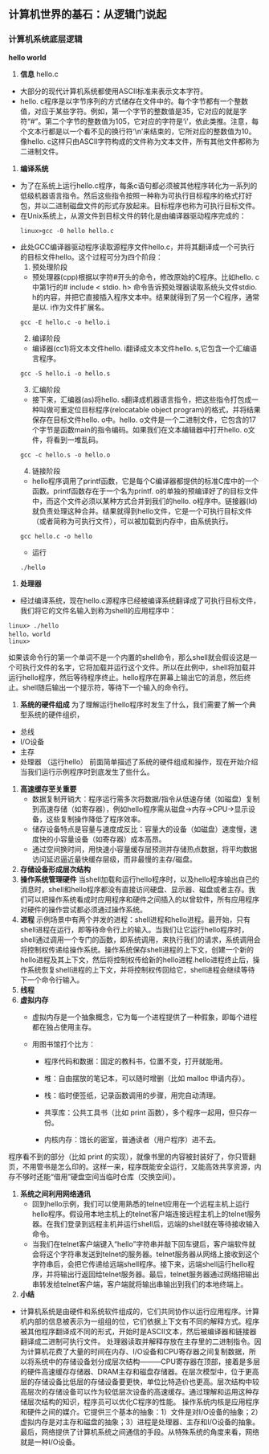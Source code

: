 ## 计算机世界的基石：从逻辑门说起
### 计算机系统底层逻辑
 **hello world**
1. **信息**
 hello.c
 - 大部分的现代计算机系统都使用ASCII标准来表示文本字符。
 - hello. c程序是以字节序列的方式储存在文件中的。每个字节都有一个整数值，对应于某些字符。例如，第一个字节的整数值是35，它对应的就是字符“#”。第二个字节的整数值为105，它对应的字符是‘i’，依此类推。注意，每个文本行都是以一个看不见的换行符‘\n’来结束的，它所对应的整数值为10。像hello. c这样只由ASCII字符构成的文件称为文本文件，所有其他文件都称为二进制文件。
1. **编译系统**
- 为了在系统上运行hello.c程序，每条c语句都必须被其他程序转化为一系列的低级机器语言指令。然后这些指令按照一种称为可执行目标程序的格式打好包，并以二进制磁盘文件的形式存放起来。目标程序也称为可执行目标文件。
- 在Unix系统上，从源文件到目标文件的转化是由编译器驱动程序完成的：
  ```
  linux>gcc -0 hello hello.c
  ```
- 此处GCC编译器驱动程序读取源程序文件hello.c，并将其翻译成一个可执行的目标文件hello。这个过程可分为四个阶段：
  1. 预处理阶段
   - 预处理器(cpp)根据以字符#开头的命令，修改原始的C程序。比如hello. c中第1行的# include < stdio. h> 命令告诉预处理器读取系统头文件stdio. h的内容，并把它直接插入程序文本中。结果就得到了另一个C程序，通常是以. i作为文件扩展名。
   ```
   gcc -E hello.c -o hello.i
   ```
  2. 编译阶段
   - 编译器(cc1)将文本文件hello. i翻译成文本文件hello. s,它包含一个汇编语言程序。
  ```
  gcc -S hello.i -o hello.s
  ```
  3. 汇编阶段
   - 接下来，汇编器(as)将hello. s翻译成机器语言指令，把这些指令打包成一种叫做可重定位目标程序(relocatable object program)的格式，并将结果保存在目标文件hello. o中。hello. o文件是一个二进制文件，它包含的17个字节是函数main的指令编码。如果我们在文本编辑器中打开hello. o文件，将看到一堆乱码。
  ```
  gcc -c hello.s -o hello.o 
  ```
  4. 链接阶段
   - hello程序调用了printf函数，它是每个C编译器都提供的标准C库中的一个函数。printf函数存在于一个名为printf. o的单独的预编译好了的目标文件中，而这个文件必须以某种方式合并到我们的hello. o程序中。链接器(ld)就负责处理这种合并。结果就得到hello文件，它是一个可执行目标文件（或者简称为可执行文件），可以被加载到内存中，由系统执行。
  ```
  gcc hello.c -o hello
  ```
  - 运行
  ```
  ./hello
  ```


1. **处理器**
 - 经过编译系统，现在hello.c源程序已经被编译系统翻译成了可执行目标文件，我们将它的文件名输入到称为shell的应用程序中：
  ```
  linux> ./hello
  hello，world
  linux>
  ```
  如果该命令行的第一个单词不是一个内置的shell命令，那么shell就会假设这是一个可执行文件的名字，它将加载并运行这个文件。所以在此例中，shell将加载并运行hello程序，然后等待程序终止。hello程序在屏幕上输出它的消息，然后终止。shell随后输出一个提示符，等待下一个输入的命令行。
1. **系统的硬件组成**
 为了理解运行hello程序时发生了什么，我们需要了解一个典型系统的硬件组织，
- 总线
- I/O设备
- 主存
- 处理器
  （运行hello）
  前面简单描述了系统的硬件组成和操作，现在开始介绍当我们运行示例程序时到底发生了些什么。
1. **高速缓存至关重要**
   - 数据复制开销大：程序运行需多次将数据/指令从低速存储（如磁盘）复制到高速存储（如寄存器），例如hello程序需从磁盘→内存→CPU→显示设备，这些复制操作降低了程序效率。
   - 储存设备特点是容量与速度成反比：容量大的设备（如磁盘）速度慢，速度快的小容量设备（如寄存器）成本高昂。
   - 通过空间换时间，用快速小容量缓存层预测并存储热点数据，将平均数据访问延迟逼近最快缓存层级，而非最慢的主存/磁盘。
2. **存储设备形成层次结构**
3. **操作系统管理硬件**
   当shell加载和运行hello程序时，以及hello程序输出自己的消息时，shell和hello程序都没有直接访问硬盘、显示器、磁盘或者主存。我们可以把操作系统看成时应用程序和硬件之间插入的以曾软件，所有应用程序对硬件的操作尝试都必须通过操作系统。
4. **进程**
   示例场景中有两个并发的进程：shell进程和hello进程。最开始，只有shell进程在运行，即等待命令行上的输入。当我们让它运行hello程序时，shell通过调用一个专门的函数，即系统调用，来执行我们的请求，系统调用会将控制权传递给操作系统。操作系统保存shell进程的上下文，创建一个新的hello进程及其上下文，然后将控制权传给新的hello进程.hello进程终止后，操作系统恢复shell进程的上下文，并将控制权传回给它，shell进程会继续等待下一个命令行输入。
5. **线程**
6. **虚拟内存**
   - 虚拟内存是一个抽象概念，它为每一个进程提供了一种假象，即每个进程都在独占使用主存。
   - 用图书馆打个比方：

     - 程序代码和数据：固定的教科书，位置不变，打开就能用。

     - 堆：自由摆放的笔记本，可以随时增删（比如 malloc 申请内存）。

     - 栈：临时便签纸，记录函数调用的步骤，用完自动清理。

     - 共享库：公共工具书（比如 print 函数），多个程序一起用，但只存一份。

     - 内核内存：馆长的密室，普通读者（用户程序）进不去。

程序看不到的部分（比如 print 的实现），就像书里的内容被封装好了，你只管翻页，不用管书是怎么印的。这样一来，程序既能安全运行，又能高效共享资源，内存不够时还能“借用”硬盘空间当临时仓库（交换空间）。
1. **系统之间利用网络通讯**
    - 回到hello示例，我们可以使用熟悉的telnet应用在一个远程主机上运行hello程序。假设用本地主机上的telnet客户端连接远程主机上的telnet服务器。在我们登录到远程主机并运行shell后，远端的shell就在等待接收输入命令。
    - 当我们在telnet客户端键入“hello”字符串并敲下回车键后，客户端软件就会将这个字符串发送到telnet的服务器。telnet服务器从网络上接收到这个字符串后，会把它传递给远端shell程序。接下来，远端shell运行hello程序，并将输出行返回给telnet服务器。最后，telnet服务器通过网络把输出串转发给telnet客户端，客户端就将输出串输出到我们的本地终端上。
2.  **小结**
- 计算机系统是由硬件和系统软件组成的，它们共同协作以运行应用程序。计算机内部的信息被表示为一组组的位，它们依据上下文有不同的解释方式。程序被其他程序翻译成不同的形式，开始时是ASCⅡ文本，然后被编译器和链接器翻译成二进制可执行文件。
处理器读取并解释存放在主存里的二进制指令。因为计算机花费了大量的时间在内存、I/O设备和CPU寄存器之间复制数据，所以将系统中的存储设备划分成层次结构———CPU寄存器在顶部，接着是多层的硬件高速缓存存储器、DRAM主存和磁盘存储器。在层次模型中，位于更高层的存储设备比低层的存储设备要更快，单位比特造价也更高。层次结构中较高层次的存储设备可以作为较低层次设备的高速缓存。通过理解和运用这种存储层次结构的知识，程序员可以优化C程序的性能。
操作系统内核是应用程序和硬件之间的媒介。它提供三个基本的抽象：1）文件是对I/O设备的抽象；2）虚拟内存是对主存和磁盘的抽象；3）进程是处理器、主存和I/O设备的抽象。
最后，网络提供了计算机系统之间通信的手段。从特殊系统的角度来看，网络就是一种I/O设备。